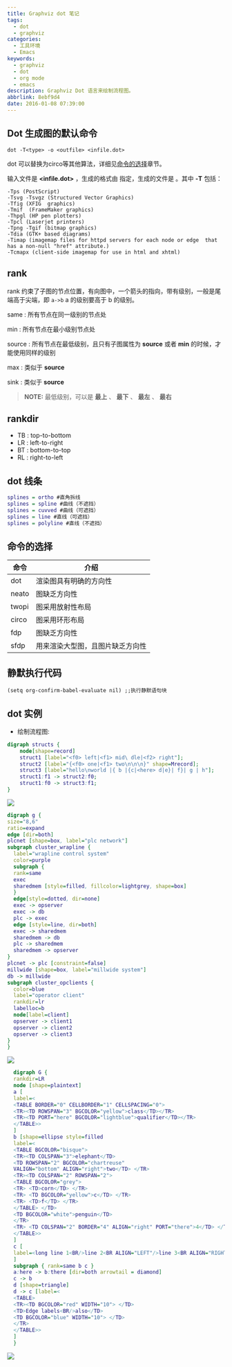 ```yaml
---
title: Graphviz dot 笔记
tags:
  - dot
  - graphviz
categories:
  - 工具环境
  - Emacs
keywords:
  - graphviz
  - dot
  - org mode
  - emacs
description: Graphviz Dot 语言来绘制流程图。
abbrlink: 8ebf9d4
date: 2016-01-08 07:39:00
---
```


## Dot 生成图的默认命令 

`dot -T<type> -o <outfile> <infile.dot>`

dot 可以替换为circo等其他算法，详细见[命令的选择](#命令的选择)章节。

输入文件是 **<infile.dot>** ，生成的格式由 **<type>** 指定，生成的文件是 **<outfile>** 。其中 **-T<type>** 包括：

```shell
-Tps (PostScript)
-Tsvg -Tsvgz (Structured Vector Graphics)
-Tfig (XFIG  graphics)
-Tmif  (FrameMaker graphics)
-Thpgl (HP pen plotters)
-Tpcl (Laserjet printers)
-Tpng -Tgif (bitmap graphics)
-Tdia (GTK+ based diagrams)
-Timap (imagemap files for httpd servers for each node or edge  that  has a non-null "href" attribute.)
-Tcmapx (client-side imagemap for use in html and xhtml)
```


## rank 

rank 约束了子图的节点位置，有向图中，一个箭头的指向，带有级别，一般是尾端高于尖端，即 `a->b` a 的级别要高于 b 的级别。

same : 所有节点在同一级别的节点处

min : 所有节点在最小级别节点处

source : 所有节点在最低级别，且只有子图属性为 **source** 或者 **min** 的时候，才能使用同样的级别

max : 类似于 **source**

sink : 类似于 **source**

> **NOTE:** 最低级别，可以是 **最上** 、 **最下** 、 **最左** 、 **最右**

## rankdir 

- TB : top-to-bottom
- LR : left-to-right
- BT : bottom-to-top
- RL : right-to-left


## dot 线条 

```dot
splines = ortho #直角拆线
splines = spline #曲线（不遮挡）
splines = cuvved #曲线（可遮挡）
splines = line #直线（可遮挡）
splines = polyline #直线（不遮挡）
```


## 命令的选择 

| 命令  | 介绍                             |
|-------|----------------------------------|
| dot   | 渲染图具有明确的方向性           |
| neato | 图缺乏方向性                     |
| twopi | 图采用放射性布局                 |
| circo | 图采用环形布局                   |
| fdp   | 图缺乏方向性                     |
| sfdp  | 用来渲染大型图，且图片缺乏方向性 |


## 静默执行代码 

```emacs-lisp
(setq org-confirm-babel-evaluate nil) ;;执行静默语句块
```

## dot 实例 

- 绘制流程图:

```dot
digraph structs {
    node[shape=record]
    struct1 [label="<f0> left|<f1> mid\ dle|<f2> right"];
    struct2 [label="{<f0> one|<f1> two\n\n\n}" shape=Mrecord];
    struct3 [label="hello\nworld |{ b |{c|<here> d|e}| f}| g | h"];
    struct1:f1 -> struct2:f0;
    struct1:f0 -> struct3:f1;
}
```

![](https://cdn.jsdelivr.net/gh/zucchiniy/blog-assets@master/images/dot04.png)

```dot
digraph g {
size="8,6"
ratio=expand
edge [dir=both]
plcnet [shape=box, label="plc network"]
subgraph cluster_wrapline {
  label="wrapline control system"
  color=purple
  subgraph {
  rank=same
  exec
  sharedmem [style=filled, fillcolor=lightgrey, shape=box]
  }
  edge[style=dotted, dir=none]
  exec -> opserver
  exec -> db
  plc -> exec
  edge [style=line, dir=both]
  exec -> sharedmem
  sharedmem -> db
  plc -> sharedmem
  sharedmem -> opserver
}
plcnet -> plc [constraint=false]
millwide [shape=box, label="millwide system"]
db -> millwide
subgraph cluster_opclients {
  color=blue
  label="operator client"
  rankdir=lr
  labelloc=b
  node[label=client]
  opserver -> client1
  opserver -> client2
  opserver -> client3
}
}
```


![](https://cdn.jsdelivr.net/gh/zucchiniy/blog-assets@master/images/dot01.png)

```dot
  digraph G {
  rankdir=LR
  node [shape=plaintext]
  a [
  label=<
  <TABLE BORDER="0" CELLBORDER="1" CELLSPACING="0">
  <TR><TD ROWSPAN="3" BGCOLOR="yellow">class</TD></TR>
  <TR><TD PORT="here" BGCOLOR="lightblue">qualifier</TD></TR>
  </TABLE>>
  ]
  b [shape=ellipse style=filled
  label=<
  <TABLE BGCOLOR="bisque">
  <TR><TD COLSPAN="3">elephant</TD>
  <TD ROWSPAN="2" BGCOLOR="chartreuse"
  VALIGN="bottom" ALIGN="right">two</TD> </TR>
  <TR><TD COLSPAN="2" ROWSPAN="2">
  <TABLE BGCOLOR="grey">
  <TR> <TD>corn</TD> </TR>
  <TR> <TD BGCOLOR="yellow">c</TD> </TR>
  <TR> <TD>f</TD> </TR>
  </TABLE> </TD>
  <TD BGCOLOR="white">penguin</TD>
  </TR>
  <TR> <TD COLSPAN="2" BORDER="4" ALIGN="right" PORT="there">4</TD> </TR>
  </TABLE>>
  ]
  c [
  label=<long line 1<BR/>line 2<BR ALIGN="LEFT"/>line 3<BR ALIGN="RIGHT"/>>
  ]
  subgraph { rank=same b c }
  a:here -> b:there [dir=both arrowtail = diamond]
  c -> b
  d [shape=triangle]
  d -> c [label=<
  <TABLE>
  <TR><TD BGCOLOR="red" WIDTH="10"> </TD>
  <TD>Edge labels<BR/>also</TD>
  <TD BGCOLOR="blue" WIDTH="10"> </TD>
  </TR>
  </TABLE>>
  ]
  }
```

![](https://cdn.jsdelivr.net/gh/zucchiniy/blog-assets@master/images/dot02.png)
